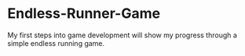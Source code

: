 # Endless-Runner-Game
My first steps into game development will show my progress through a simple endless running game.
